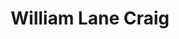 ---
title: William Lane Craig
twitter: drwilliamlcraig
sameas:
- https://en.wikipedia.org/wiki/William_Lane_Craig
- https://hbu.edu/contact/william-lane-craig/
---